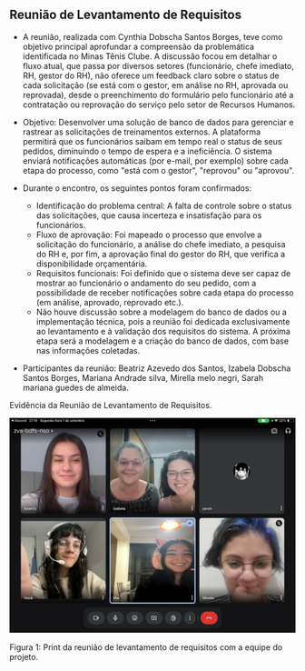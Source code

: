 
## Reunião de Levantamento de Requisitos
- A reunião, realizada com Cynthia Dobscha Santos Borges, teve como objetivo principal aprofundar a compreensão da problemática identificada no Minas Tênis Clube. 
A discussão focou em detalhar o fluxo atual, que passa por diversos setores (funcionário, chefe imediato, RH, gestor do RH), não oferece um feedback claro sobre o status de cada solicitação (se está com o gestor, em análise no RH, aprovada ou reprovada), desde o preenchimento do formulário pelo funcionário até a contratação ou reprovação do serviço pelo setor de Recursos Humanos.

- Objetivo: Desenvolver uma solução de banco de dados para gerenciar e rastrear as solicitações de treinamentos externos. A plataforma permitirá que os funcionários saibam em tempo real o status de seus pedidos, diminuindo o tempo de espera e a ineficiência. O sistema enviará notificações automáticas (por e-mail, por exemplo) sobre cada etapa do processo, como "está com o gestor", "reprovou" ou "aprovou".

- Durante o encontro, os seguintes pontos foram confirmados:
  - Identificação do problema central: A falta de controle sobre o status das solicitações, que causa incerteza e insatisfação para os funcionários.
  - Fluxo de aprovação: Foi mapeado o processo que envolve a solicitação do funcionário, a análise do chefe imediato, a pesquisa do RH e, por fim, a aprovação final do gestor do RH, que verifica a disponibilidade orçamentária.
  - Requisitos funcionais: Foi definido que o sistema deve ser capaz de mostrar ao funcionário o andamento do seu pedido, com a possibilidade de receber notificações sobre cada etapa do processo (em análise, aprovado, reprovado etc.).
  - Não houve discussão sobre a modelagem do banco de dados ou a implementação técnica, pois a reunião foi dedicada exclusivamente ao levantamento e à validação dos requisitos do sistema. A próxima etapa será a modelagem e a criação do banco de dados, com base nas informações coletadas.

 - Participantes da reunião: Beatriz Azevedo dos Santos, Izabela Dobscha Santos Borges, Mariana Andrade silva, Mirella melo negri, Sarah mariana guedes de almeida.


Evidência da Reunião de Levantamento de Requisitos.

![Screenshot Primeira Reuniao](docs/images/print_reuniao.jpg)

Figura 1: Print da reunião de levantamento de requisitos com a equipe do projeto.


